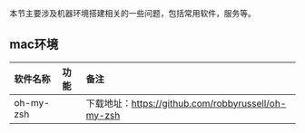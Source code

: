 本节主要涉及机器环境搭建相关的一些问题，包括常用软件，服务等。

## mac环境

| 软件名称 | 功能 | 备注 |
| :--- | :--- | :--- |
| oh-my-zsh |  | 下载地址：https://github.com/robbyrussell/oh-my-zsh |



